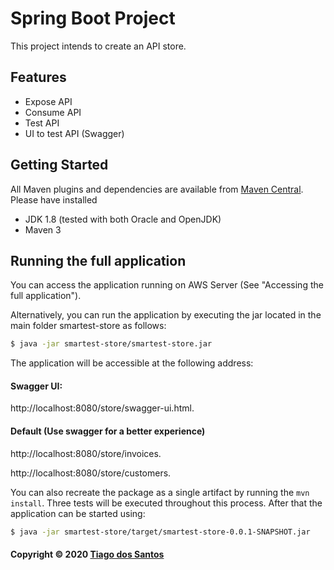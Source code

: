 #  Spring Boot Project 

This project intends to create an API store.

## Features
* Expose API
* Consume API
* Test API
* UI to test API (Swagger)

##  Getting Started

All Maven plugins and dependencies are available from [Maven Central](https://search.maven.org/). Please have installed
* JDK 1.8 (tested with both Oracle and OpenJDK)
* Maven 3




## Running the full application


You can access the application running on AWS Server (See "Accessing the full application").

Alternatively, you can run the application by executing the jar located in the main folder smartest-store as follows:

```bash
$ java -jar smartest-store/smartest-store.jar
```


The application will be accessible at the following address: 

#### Swagger UI: 
http://localhost:8080/store/swagger-ui.html.

#### Default (Use swagger for a better experience) 
http://localhost:8080/store/invoices.

http://localhost:8080/store/customers.

You can also recreate the package as a single artifact by running the `mvn install`. Three tests will be executed throughout this process. After that the application can be started using:

```bash
$ java -jar smartest-store/target/smartest-store-0.0.1-SNAPSHOT.jar
```
 

#### Copyright &copy; 2020 [Tiago dos Santos](https://github.com/TiagodosSantos)
